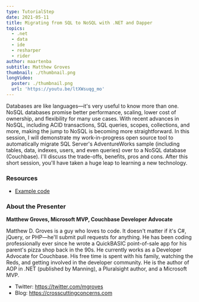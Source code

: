 ```yaml
---
type: TutorialStep
date: 2021-05-11
title: Migrating from SQL to NoSQL with .NET and Dapper
topics:
  - .net
  - data
  - ide
  - resharper
  - rider
author: maartenba
subtitle: Matthew Groves
thumbnail: ./thumbnail.png
longVideo:
  poster: ./thumbnail.png
  url: 'https://youtu.be/ltXWsuqg_mo'
---
```


Databases are like languages—it's very useful to know more than one. NoSQL databases promise better performance, scaling, lower cost of ownership, and flexibility for many use cases. With recent advances in NoSQL, including ACID transactions, SQL queries, scopes, collections, and more, making the jump to NoSQL is becoming more straightforward. In this session, I will demonstrate my work-in-progress open source tool to automatically migrate SQL Server's AdventureWorks sample (including tables, data, indexes, users, and even queries) over to a NoSQL database (Couchbase). I'll discuss the trade-offs, benefits, pros and cons. After this short session, you'll have taken a huge leap to learning a new technology.

### Resources

* [Example code](https://github.com/mgroves/SqlServerToCouchbase)

### About the Presenter

**Matthew Groves, Microsoft MVP, Couchbase Developer Advocate**

Matthew D. Groves is a guy who loves to code. It doesn't matter if it's C#, jQuery, or PHP—he'll submit pull requests for anything. He has been coding professionally ever since he wrote a QuickBASIC point-of-sale app for his parent's pizza shop back in the 90s. He currently works as a Developer Advocate for Couchbase. His free time is spent with his family, watching the Reds, and getting involved in the developer community. He is the author of AOP in .NET (published by Manning), a Pluralsight author, and a Microsoft MVP.

* Twitter: https://twitter.com/mgroves
* Blog: https://crosscuttingconcerns.com
